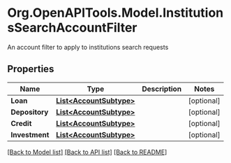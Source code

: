 # Org.OpenAPITools.Model.InstitutionsSearchAccountFilter
An account filter to apply to institutions search requests

## Properties

Name | Type | Description | Notes
------------ | ------------- | ------------- | -------------
**Loan** | [**List&lt;AccountSubtype&gt;**](AccountSubtype.md) |  | [optional] 
**Depository** | [**List&lt;AccountSubtype&gt;**](AccountSubtype.md) |  | [optional] 
**Credit** | [**List&lt;AccountSubtype&gt;**](AccountSubtype.md) |  | [optional] 
**Investment** | [**List&lt;AccountSubtype&gt;**](AccountSubtype.md) |  | [optional] 

[[Back to Model list]](../README.md#documentation-for-models) [[Back to API list]](../README.md#documentation-for-api-endpoints) [[Back to README]](../README.md)

